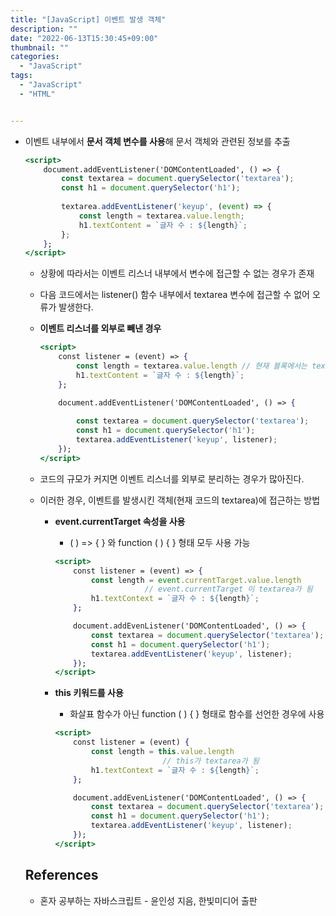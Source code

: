 ```yaml
---
title: "[JavaScript] 이벤트 발생 객체"
description: ""
date: "2022-06-13T15:30:45+09:00"
thumbnail: ""
categories:
  - "JavaScript"
tags:
  - "JavaScript"
  - "HTML"


---
```

<!--more-->

- 이벤트 내부에서 **문서 객체 변수를 사용**해 문서 객체와 관련된 정보를 추출
    
    ```jsx
    <script>
    	document.addEventListener('DOMContentLoaded', () => {
    		const textarea = document.querySelector('textarea');
    		const h1 = document.querySelector('h1');
    		
    		textarea.addEventListener('keyup', (event) => {
    			const length = textarea.value.length;
    			h1.textContent = `글자 수 : ${length}`;
    		};
    	};
    </script>
    ```
    
    - 상황에 따라서는 이벤트 리스너 내부에서 변수에 접근할 수 없는 경우가 존재
    
    - 다음 코드에서는 listener() 함수 내부에서 textarea 변수에 접근할 수 없어 오류가 발생한다.
    - **이벤트 리스너를 외부로 빼낸 경우**
        
        ```jsx
        <script>
        	const listener = (event) => {
        		const length = textarea.value.length // 현재 블록에서는 textarea 변수 사용불가
        		h1.textContent = `글자 수 : ${length}`;
        	};
        
        	document.addEventListener('DOMContentLoaded', () => {
        																								// 이벤트 리스너가 외부로 분리됨
        		const textarea = document.querySelector('textarea');
        		const h1 = document.querySelector('h1');
        		textarea.addEventListener('keyup', listener);
        	});
        </script>
        ```
        
    
    - 코드의 규모가 커지면 이벤트 리스너를 외부로 분리하는 경우가 많아진다.
    - 이러한 경우, 이벤트를 발생시킨 객체(현재 코드의 textarea)에 접근하는 방법
        - **event.currentTarget 속성을 사용**
            - ( ) => { } 와 function ( ) { } 형태 모두 사용 가능
            
            ```jsx
            <script>
            	const listener = (event) => {
            		const length = event.currentTarget.value.length
                                // event.currentTarget 이 textarea가 됨
            		h1.textContext = `글자 수 : ${length}`;
            	};
            
            	document.addEvenListener('DOMContentLoaded', () => {
            		const textarea = document.querySelector('textarea');
            		const h1 = document.querySelector('h1');
            		textarea.addEventListener('keyup', listener);
            	});
            </script>
            ```
            
        
        - **this 키워드를 사용**
            - 화살표 함수가 아닌 function ( ) { } 형태로 함수를 선언한 경우에 사용
            
            ```jsx
            <script>
            	const listener = (event) {
            		const length = this.value.length
                                    // this가 textarea가 됨
            		h1.textContext = `글자 수 : ${length}`;
            	};
            
            	document.addEvenListener('DOMContentLoaded', () => {
            		const textarea = document.querySelector('textarea');
            		const h1 = document.querySelector('h1');
            		textarea.addEventListener('keyup', listener);
            	});
            </script>
            ```
            
    
    ## References
    
    - 혼자 공부하는 자바스크립트 - 윤인성 지음, 한빛미디어 출판